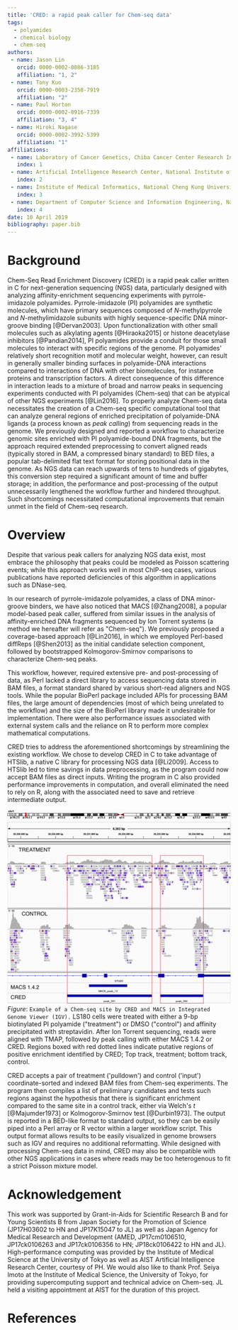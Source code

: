 ```yaml
---
title: 'CRED: a rapid peak caller for Chem-seq data'
tags:
  - polyamides
  - chemical biology
  - chem-seq
authors:
 - name: Jason Lin
   orcid: 0000-0002-8086-3185
   affiliation: "1, 2"
 - name: Tony Kuo
   orcid: 0000-0003-2358-7919
   affiliation: "2"
 - name: Paul Horton
   orcid: 0000-0002-0916-7339
   affiliation: "3, 4"
 - name: Hiroki Nagase
   orcid: 0000-0002-3992-5399
   affiliation: "1"
affiliations:
 - name: Laboratory of Cancer Genetics, Chiba Cancer Center Research Institute, Chuo-ku, Chiba, Japan
   index: 1
 - name: Artificial Intelligence Research Center, National Institute of Advanced Industrial Science and Technology (AIST), Koto-ku, Tokyo, Japan
   index: 2
 - name: Institute of Medical Informatics, National Cheng Kung University, Tainan, Taiwan
   index: 3
 - name: Department of Computer Science and Information Engineering, National Cheng Kung University, Tainan, Taiwan
   index: 4
date: 10 April 2019
bibliography: paper.bib
---
```


# Background
Chem-Seq Read Enrichment Discovery (CRED) is a rapid peak caller written in C for next-generation sequencing (NGS) data, particularly designed with analyzing affinity-enrichment sequencing experiments with pyrrole-imidazole polyamides. Pyrrole-imidazole (PI) polyamides are synthetic molecules, which have primary sequences composed of *N*-methylpyrrole and *N*-methylimidazole subunits with highly sequence-specific DNA minor-groove binding [@Dervan2003]. Upon functionalization with other small molecules such as alkylating agents [@Hiraoka2015] or histone deacetylase inhibitors [@Pandian2014], PI polyamides provide a conduit for those small molecules to interact with specific regions of the genome. PI polyamides' relatively short recognition motif and molecular weight, however, can result in generally smaller binding surfaces in polyamide-DNA interactions compared to interactions of DNA with other biomolecules, for instance proteins and transcription factors. A direct consequence of this difference in interaction leads to a mixture of broad and narrow peaks in sequencing experiments conducted with PI polyamides (Chem-seq) that can be atypical of other NGS experiments [@Lin2016]. To properly analyze Chem-seq data necessitates the creation of a Chem-seq specific computational tool that can analyze general regions of enriched precipitation of polyamide-DNA ligands (a process known as *peak calling*) from sequencing reads in the genome. We previously designed and reported a workflow to characterize genomic sites enriched with PI polyamide-bound DNA fragments, but the approach required extended preprocessing to convert aligned reads (typically stored in BAM, a compressed binary standard) to BED files, a popular tab-delimited flat text format for storing positional data in the genome. As NGS data can reach upwards of tens to hundreds of gigabytes, this conversion step required a significant amount of time and buffer storage; in addition, the performance and post-processing of the output unnecessarily lengthened the workflow further and hindered throughput. Such shortcomings necessitated computational improvements that remain unmet in the field of Chem-seq research.

# Overview
Despite that various peak callers for analyzing NGS data exist, most embrace the philosophy that peaks could be modeled as Poisson scattering events; while this approach works well in most ChIP-seq cases, various publications have reported deficiencies of this algorithm in applications such as DNase-seq.

In our research of pyrrole-imidazole polyamides, a class of DNA minor-groove binders, we have also noticed that MACS [@Zhang2008], a popular model-based peak caller, suffered from similar issues in the analysis of affinity-enriched DNA fragments sequenced by Ion Torrent systems (a method we hereafter will refer as "Chem-seq"). We previously proposed a coverage-based approach [@Lin2016], in which we employed Perl-based diffReps [@Shen2013] as the initial candidate selection component, followed by bootstrapped Kolmogorov-Smirnov comparisons to characterize Chem-seq peaks.

This workflow, however, required extensive pre- and post-processing of data, as Perl lacked a direct library to access sequencing data stored in BAM files, a format standard shared by various short-read aligners and NGS tools. While the popular BioPerl package included APIs for processing BAM files, the large amount of dependencies (most of which being unrelated to the workflow) and the size of the BioPerl library made it undesirable for implementation. There were also performance issues associated with external system calls and the reliance on R to perform more complex mathematical computations.

CRED tries to address the aforementioned shortcomings by streamlining the existing workflow. We chose to develop CRED in C to take advantage of HTSlib, a native C library for processing NGS data [@Li2009]. Access to HTSlib led to time savings in data preprocessing, as the program could now accept BAM files as direct inputs. Writing the program in C also provided performance improvements in computation, and overall eliminated the need to rely on R, along with the associated need to save and retrieve intermediate output.

![Example of a Chem-seq site by CRED and MACS in Integrated Genome Viewer (IGV)](fig_example.png)
*Figure*: ``Example of a Chem-seq site by CRED and MACS in Integrated Genome Viewer (IGV).`` LS180 cells were treated with either a 9-bp biotinylated PI polyamide ("treatment") or DMSO ("control") and affinity precipitated with streptavidin. After Ion Torrent sequencing, reads were aligned with TMAP, followed by peak calling with either MACS 1.4.2 or CRED. Regions boxed with red dotted lines indicate putative regions of positive enrichment identified by CRED; Top track, treatment; bottom track, control.

CRED accepts a pair of treatment ('pulldown') and control ('input') coordinate-sorted and indexed BAM files from Chem-seq experiments. The program then compiles a list of preliminary candidates and tests such regions against the hypothesis that there is significant enrichment compared to the same site in a control track, either via Welch's *t* [@Majumder1973] or Kolmogorov-Smirnov test [@Durbin1973]. The output is reported in a BED-like format to standard output, so they can be easily piped into a Perl array or R vector within a larger workflow script. This output format allows results to be easily visualized in genome browsers such as IGV and requires no additional reformatting. While designed with processing Chem-seq data in mind, CRED may also be compatible with other NGS applications in cases where reads may be too heterogenous to fit a strict Poisson mixture model.

# Acknowledgement
This work was supported by Grant-in-Aids for Scientific Research B and for Young Scientists B from Japan Society for the Promotion of Science (JP17H03602 to HN and JP17K15047 to JL) as well as Japan Agency for Medical Research and Development (AMED, JP17cm0106510, JP17ck0106263 and JP17ck0106356 to HN; JP18ck0106422 to HN and JL). High-performance computing was provided by the Institute of Medical Science at the University of Tokyo as well as AIST Artificial Intelligence Research Center, courtesy of PH. We would also like to thank Prof. Seiya Imoto at the Institute of Medical Science, the University of Tokyo, for providing supercomputing support and technical advice on Chem-seq. JL held a visiting appointment at AIST for the duration of this project.

# References
